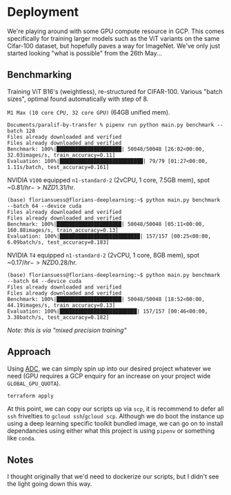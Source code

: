 # Deployment

We're playing around with some GPU compute resource in GCP. This comes specifically for training larger models such as the ViT variants on the same Cifar-100 dataset, but hopefully paves a way for ImageNet. We've only just started looking "what is possible" from the 26th May...

## Benchmarking
Training ViT B16's (weightless), re-structured for CIFAR-100. Various "batch sizes", optimal found automatically with step of 8.

`M1 Max (10 core CPU, 32 core GPU)` (64GB unified mem).
```
Documents/paralif-by-transfer % pipenv run python main.py benchmark --batch 128
Files already downloaded and verified
Files already downloaded and verified
Benchmark: 100%|█████████████████████| 50048/50048 [26:02<00:00, 32.03images/s, train_accuracy=0.11]
Evaluation: 100%|███████████████████████████| 79/79 [01:27<00:00,  1.11s/batch, test_accuracy=0.161]
```

NVIDIA `V100` equipped `n1-standard-2` (2vCPU, 1 core, 7.5GB mem), spot ~$0.81/hr -> NZD$1.31/hr.
```
(base) floriansuess@florians-deeplearning:~$ python main.py benchmark --batch 64 --device cuda
Files already downloaded and verified
Files already downloaded and verified
Benchmark: 100%|█████████████████████| 50048/50048 [05:11<00:00, 160.88images/s, train_accuracy=0.13]
Evaluation: 100%|██████████████████████████| 157/157 [00:25<00:00,  6.09batch/s, test_accuracy=0.183]
```

NVIDIA `T4` equipped `n1-standard-2` (2vCPU, 1 core, 8GB mem), spot ~$0.17/hr -> NZD$0.28/hr.
```
(base) floriansuess@florians-deeplearning:~$ python main.py benchmark --batch 64 --device cuda
Files already downloaded and verified
Files already downloaded and verified
Benchmark: 100%|█████████████████████| 50048/50048 [18:52<00:00, 44.19images/s, train_accuracy=0.13]
Evaluation: 100%|█████████████████████████| 157/157 [00:46<00:00,  3.38batch/s, test_accuracy=0.182]
```

_Note: this is via "mixed precision training"_

## Approach

Using [ADC](https://cloud.google.com/docs/authentication/provide-credentials-adc), we can simply spin up into our desired project whatever we need (GPU requires a GCP enquiry for an increase on your project wide `GLOBAL_GPU_QUOTA`).

```sh
terraform apply
```

At this point, we can copy our scripts up via `scp`, it is recommend to defer all `ssh` frivelties to `gcloud ssh`/`gcloud scp`. Although we do boot the instance up using a deep learning specific toolkit bundled image, we can go on to install dependancies using either what this project is using `pipenv` or something like `conda`.

## Notes

I thought originally that we'd need to dockerize our scripts, but I didn't see the light going down this way.
